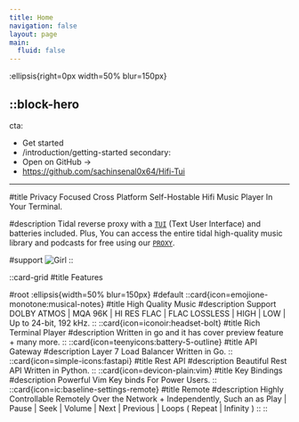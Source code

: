 ```yaml
---
title: Home
navigation: false
layout: page
main:
  fluid: false
---
```


:ellipsis{right=0px width=50% blur=150px}

::block-hero
---
cta:
  - Get started
  - /introduction/getting-started
secondary:
  - Open on GitHub →
  - https://github.com/sachinsenal0x64/Hifi-Tui
---

#title
Privacy Focused Cross Platform Self-Hostable Hifi Music Player In Your Terminal.

#description
Tidal reverse proxy with a [`TUI`](https://github.com/sachinsenal0x64/Hifi-Tui/tree/main/tui) (Text User Interface) and batteries included. Plus, You can access the entire tidal high-quality music library and podcasts for free using our [`PROXY`](https://github.com/sachinsenal0x64/hifi-tui?tab=readme-ov-file#-api-documentation).

#support
![Girl](https://sachinsenal0x64.github.io/picx-images-hosting/test1.1ejfncjvbvuo.webp)
::

::card-grid
#title
Features

#root
:ellipsis{width=50% blur=150px}
#default
  ::card{icon=emojione-monotone:musical-notes}
  #title
  High Quality Music
  #description
  Support DOLBY ATMOS | MQA 96K | HI RES FLAC | FLAC LOSSLESS | HIGH | LOW | Up to 24-bit, 192 kHz.
  ::
  ::card{icon=iconoir:headset-bolt}
  #title
  Rich Terminal Player
  #description
  Written in go and it has cover preview feature + many more.
  :: 
  ::card{icon=teenyicons:battery-5-outline}
  #title
  API Gateway
  #description
  Layer 7 Load Balancer Written in Go.
  ::
  ::card{icon=simple-icons:fastapi}
  #title
  Rest API
  #description
  Beautiful Rest API Written in Python.
  ::
  ::card{icon=devicon-plain:vim}
  #title
  Key Bindings
  #description
  Powerful Vim Key binds For Power Users.
  ::
  ::card{icon=ic:baseline-settings-remote}
  #title
  Remote
  #description
  Highly Controllable Remotely Over the Network + Independently, Such an as Play | Pause | Seek | Volume | Next | Previous | Loops ( Repeat | Infinity )
  ::
::
